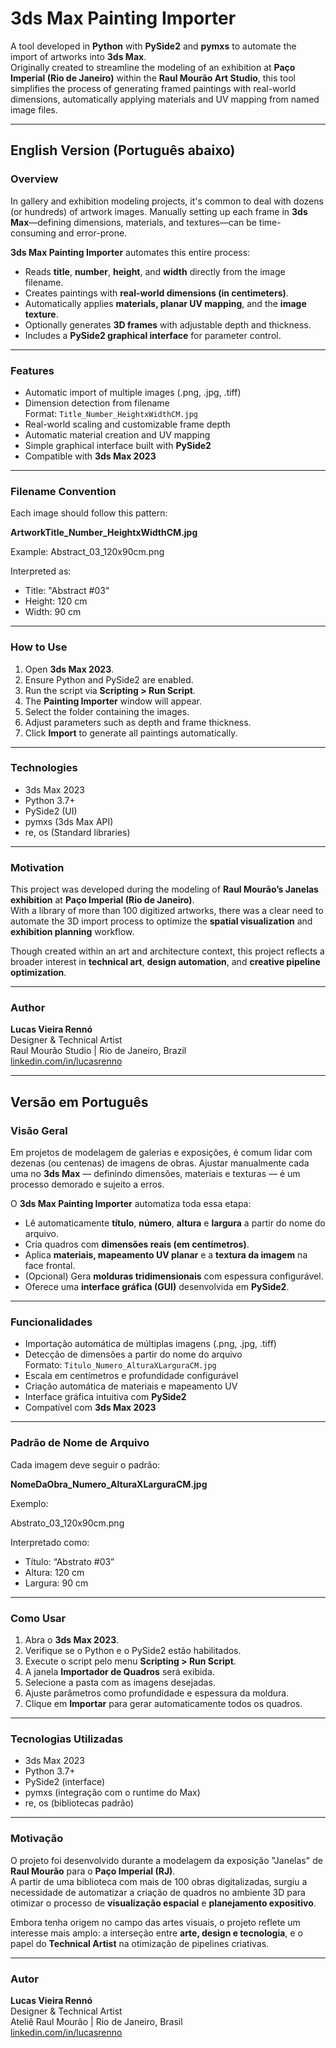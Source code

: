 # 3ds Max Painting Importer

A tool developed in **Python** with **PySide2** and **pymxs** to automate the import of artworks into **3ds Max**.  
Originally created to streamline the modeling of an exhibition at **Paço Imperial (Rio de Janeiro)** within the **Raul Mourão Art Studio**, this tool simplifies the process of generating framed paintings with real-world dimensions, automatically applying materials and UV mapping from named image files.

---

## English Version (Português abaixo)

### Overview

In gallery and exhibition modeling projects, it's common to deal with dozens (or hundreds) of artwork images. Manually setting up each frame in **3ds Max**—defining dimensions, materials, and textures—can be time-consuming and error-prone.

**3ds Max Painting Importer** automates this entire process:
- Reads **title**, **number**, **height**, and **width** directly from the image filename.
- Creates paintings with **real-world dimensions (in centimeters)**.
- Automatically applies **materials, planar UV mapping**, and the **image texture**.
- Optionally generates **3D frames** with adjustable depth and thickness.
- Includes a **PySide2 graphical interface** for parameter control.

---

### Features

- Automatic import of multiple images (.png, .jpg, .tiff)
- Dimension detection from filename  
  Format: `Title_Number_HeightxWidthCM.jpg`
- Real-world scaling and customizable frame depth
- Automatic material creation and UV mapping
- Simple graphical interface built with **PySide2**
- Compatible with **3ds Max 2023**

---

### Filename Convention

Each image should follow this pattern:

**ArtworkTitle_Number_HeightxWidthCM.jpg**

Example:
Abstract_03_120x90cm.png


Interpreted as:
- Title: "Abstract #03"
- Height: 120 cm
- Width: 90 cm

---

### How to Use

1. Open **3ds Max 2023**.  
2. Ensure Python and PySide2 are enabled.  
3. Run the script via **Scripting > Run Script**.  
4. The **Painting Importer** window will appear.  
5. Select the folder containing the images.  
6. Adjust parameters such as depth and frame thickness.  
7. Click **Import** to generate all paintings automatically.

---

### Technologies

- 3ds Max 2023
- Python 3.7+
- PySide2 (UI)
- pymxs (3ds Max API)
- re, os (Standard libraries)

---

### Motivation

This project was developed during the modeling of **Raul Mourão’s Janelas exhibition** at **Paço Imperial (Rio de Janeiro)**.  
With a library of more than 100 digitized artworks, there was a clear need to automate the 3D import process to optimize the **spatial visualization** and **exhibition planning** workflow.

Though created within an art and architecture context, this project reflects a broader interest in **technical art**, **design automation**, and **creative pipeline optimization**.

---

### Author

**Lucas Vieira Rennó**  
Designer & Technical Artist  
Raul Mourão Studio | Rio de Janeiro, Brazil  
[linkedin.com/in/lucasrenno](https://linkedin.com/in/lucasrenno)

---


## Versão em Português

### Visão Geral

Em projetos de modelagem de galerias e exposições, é comum lidar com dezenas (ou centenas) de imagens de obras. Ajustar manualmente cada uma no **3ds Max** — definindo dimensões, materiais e texturas — é um processo demorado e sujeito a erros.

O **3ds Max Painting Importer** automatiza toda essa etapa:
- Lê automaticamente **título**, **número**, **altura** e **largura** a partir do nome do arquivo.  
- Cria quadros com **dimensões reais (em centímetros)**.  
- Aplica **materiais, mapeamento UV planar** e a **textura da imagem** na face frontal.  
- (Opcional) Gera **molduras tridimensionais** com espessura configurável.  
- Oferece uma **interface gráfica (GUI)** desenvolvida em **PySide2**.

---

### Funcionalidades

- Importação automática de múltiplas imagens (.png, .jpg, .tiff)
- Detecção de dimensões a partir do nome do arquivo  
  Formato: `Titulo_Numero_AlturaXLarguraCM.jpg`
- Escala em centímetros e profundidade configurável
- Criação automática de materiais e mapeamento UV
- Interface gráfica intuitiva com **PySide2**
- Compatível com **3ds Max 2023**

---

### Padrão de Nome de Arquivo

Cada imagem deve seguir o padrão:

**NomeDaObra_Numero_AlturaXLarguraCM.jpg**

Exemplo:

Abstrato_03_120x90cm.png


Interpretado como:
- Título: “Abstrato #03”
- Altura: 120 cm
- Largura: 90 cm

---

### Como Usar

1. Abra o **3ds Max 2023**.  
2. Verifique se o Python e o PySide2 estão habilitados.  
3. Execute o script pelo menu **Scripting > Run Script**.  
4. A janela **Importador de Quadros** será exibida.  
5. Selecione a pasta com as imagens desejadas.  
6. Ajuste parâmetros como profundidade e espessura da moldura.  
7. Clique em **Importar** para gerar automaticamente todos os quadros.

---

### Tecnologias Utilizadas

- 3ds Max 2023  
- Python 3.7+  
- PySide2 (interface)  
- pymxs (integração com o runtime do Max)  
- re, os (bibliotecas padrão)

---

### Motivação

O projeto foi desenvolvido durante a modelagem da exposição "Janelas" de **Raul Mourão** para o **Paço Imperial (RJ)**.  
A partir de uma biblioteca com mais de 100 obras digitalizadas, surgiu a necessidade de automatizar a criação de quadros no ambiente 3D para otimizar o processo de **visualização espacial** e **planejamento expositivo**.

Embora tenha origem no campo das artes visuais, o projeto reflete um interesse mais amplo: a interseção entre **arte, design e tecnologia**, e o papel do **Technical Artist** na otimização de pipelines criativas.

---

### Autor

**Lucas Vieira Rennó**  
Designer & Technical Artist  
Ateliê Raul Mourão | Rio de Janeiro, Brasil  
[linkedin.com/in/lucasrenno](https://linkedin.com/in/lucasrenno)